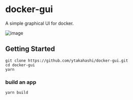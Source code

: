 # docker-gui

A simple graphical UI for docker.

![image](https://user-images.githubusercontent.com/26239560/45251940-a2526380-b389-11e8-9721-0da3c5224a94.gif)

## Getting Started

```console
git clone https://github.com/ytakahashi/docker-gui.git
cd docker-gui
yarn
```

### build an app

```console
yarn build
```
